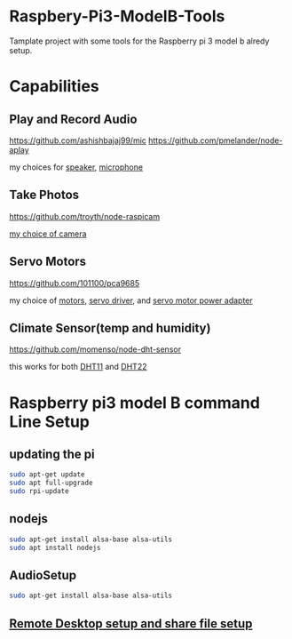 # Raspbery-Pi3-ModelB-Tools
Tamplate project with some tools for the Raspberry pi 3 model b alredy setup.

# Capabilities

## Play and Record Audio 
https://github.com/ashishbajaj99/mic
https://github.com/pmelander/node-aplay

my choices for [speaker](https://www.amazon.com/gp/product/B00D4MT9S0/ref=od_aui_detailpages00?ie=UTF8&psc=1), 
[microphone](https://www.amazon.com/gp/product/B00NSOWWIS/ref=oh_aui_detailpage_o00_s00?ie=UTF8&psc=1)

## Take Photos
https://github.com/troyth/node-raspicam

[my choice of camera](https://www.amazon.com/gp/product/B00JM94WCW/ref=oh_aui_detailpage_o08_s00?ie=UTF8&psc=1)

## Servo Motors
https://github.com/101100/pca9685

my choice of [motors](https://www.amazon.com/gp/product/B01I6AWBJI/ref=oh_aui_detailpage_o00_s00?ie=UTF8&th=1),
[servo driver](https://www.amazon.com/gp/product/B01G61MZF4/ref=oh_aui_detailpage_o01_s00?ie=UTF8&psc=1), and 
[servo motor power adapter](https://www.amazon.com/gp/product/B01MY0FG0I/ref=oh_aui_detailpage_o02_s00?ie=UTF8&psc=1)

## Climate Sensor(temp and humidity)
https://github.com/momenso/node-dht-sensor

this works for both [DHT11](https://www.amazon.com/Temperature-Relative-Humidity-Compatible-Arduino/dp/B00TM87YRS) and [DHT22](https://www.amazon.com/HiLetgo-Digital-Temperature-Humidity-Replace/dp/B01N9BA0O4/ref=sr_1_4?s=hi&ie=UTF8&qid=1500480204&sr=1-4&keywords=dht22)

# Raspberry pi3 model B command Line Setup

## updating the pi
```bash
sudo apt-get update
sudo apt full-upgrade
sudo rpi-update
```

## nodejs
```bash
sudo apt-get install alsa-base alsa-utils
sudo apt install nodejs
```

## AudioSetup
```bash
sudo apt-get install alsa-base alsa-utils
```

## [Remote Desktop setup and share file setup](http://thisdavej.com/beginners-guide-to-installing-node-js-on-a-raspberry-pi/)
